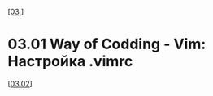 <!--
File          : 03.01.md

Created       : Mon 27 Jul 2015 22:54:41
Last Modified : Mon 27 Jul 2015 22:56:51
Maintainer    : sharlatan
-->


[[03.](./03.md "Редактор Vim")]
# 03.01 Way of Codding - Vim: Настройка .vimrc #
[[03.02](./03.02.md "Плагины")]
